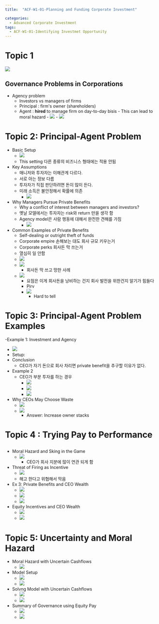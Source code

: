 ```yaml
---
title:  "ACF-W1-01-Planning and Funding Corporate Investment"

categories:
  - Advanced Corporate Investment
tags:
  - ACF-W1-01-Identifying Investmet Opportunity
---
```


# Topic 1

![](2021-09-13-08-25-31.png)

## Governance Problems in Corporations
   - Agency problem
     - Investors vs managers of firms
     - Principal : firm's owner (shareholders)
     - Agent     : **hired** to manage firm on day-to-day bisis
    - This can lead to moral hazard 
    - ![](2021-09-13-08-31-38.png)
    - ![](2021-09-13-08-33-07.png)

# Topic 2: Principal-Agent Problem
  - Basic Setup
    - ![](2021-09-13-08-37-14.png)
    - This setting 다른 종류의 비즈니스 형태에는 적용 안됨
  - Key Assumptions
    - 매니저와 투자자는 이해관계 다르다.
    - 서로 아는 정보 다름
    - 투자자가 직접 판단하려면 돈이 많이 든다.
    - 미래 소득은 불안정해서 확률에 의존
      - ![](2021-09-13-08-40-21.png)
  - Why Managers Pursue Private Benefits
    - Why a conflict of interest between managers and investors?
    - 옛날 모델에서는 투자자는 risk와 return 만을 생각 함
    - Agency model은 사람 행동에 대해서 완전한 견해를 가짐
      - ![](2021-09-13-08-44-52.png)
  - Common Examples of Private Benefits
    - Self-dealing or outright theft of funds
    - Corporate empire 손해보는 대도 회사 규모 키우는거
    - Corporate perks 회사돈 막 쓰는거
    - 열심히 일 안함
    -  ![](2021-09-13-08-51-05.png)
    -  ![](2021-09-13-08-51-29.png)
       -  회사돈 막 쓰고 망한 사례
    -  ![](2021-09-13-08-53-11.png)
       -  요점은 이게 회사돈을 낭비하는 건지 회사 발전을 위한건지 알기가 힘들다
       -  Pirv
       -  ![](2021-09-13-08-55-20.png)
          -  Hard to tell
# Topic 3: Principal-Agent Problem Examples

-Example 1: Investment and Agency
 - ![](2021-09-13-09-03-15.png)
 - Setup:
 - Conclusion
   - CEO가 자기 돈으로 회사 차리면 private benefit을 추구할 이유가 없다.
- Example 2
  - CEO가 부분 투자를 하는 경우
    - ![](2021-09-13-09-08-48.png)
    - ![](2021-09-13-09-20-46.png)
    - ![](2021-09-13-09-20-12.png)
- Why CEOs May Choose Waste
  - ![](2021-09-13-09-24-13.png)
  - ![](2021-09-13-09-24-52.png)
    - Answer: Increase owner stacks

# Topic 4 : Trying Pay to Performance

## 

- Moral Hazard and Sking in the Game
  - ![](2021-09-13-09-28-27.png)
    - CEO가 회사 지분에 많이 연관 되게 함
- Threat of Firing as Incentive
  - ![](2021-09-13-09-33-59.png)
  - 해고 한다고 위협해서 막음
- Ex 3: Private Benefits and CEO Wealth
  - ![](2021-09-13-09-37-36.png)
  - ![](2021-09-13-09-40-32.png)
  - ![](2021-09-13-09-40-56.png)
- Equity Incentives and CEO Wealth
  - ![](2021-09-13-09-43-36.png)
  - ![](2021-09-13-09-43-56.png)

# Topic 5: Uncertainty and Moral Hazard

- Moral Hazard with Uncertain Cashflows
  - ![](2021-09-13-09-46-59.png)
- Model Setup
  - ![](2021-09-13-09-48-44.png)
  - ![](2021-09-13-09-50-57.png)
- Solvng Model with Uncertain Cashflows
  - ![](2021-09-13-09-52-57.png)
  - ![](2021-09-13-09-52-39.png)
- Summary of Governance using Equity Pay
  - ![](2021-09-13-09-54-19.png)
  - ![](2021-09-13-09-54-36.png)
